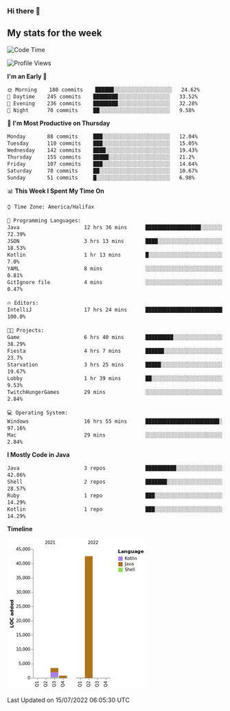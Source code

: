 ### Hi there 👋

## My stats for the week
<!--START_SECTION:waka-->
![Code Time](http://img.shields.io/badge/Code%20Time-320%20hrs%2038%20mins-blue)

![Profile Views](http://img.shields.io/badge/Profile%20Views-0-blue)

**I'm an Early 🐤** 

```text
🌞 Morning    180 commits    ██████░░░░░░░░░░░░░░░░░░░   24.62% 
🌆 Daytime    245 commits    ████████░░░░░░░░░░░░░░░░░   33.52% 
🌃 Evening    236 commits    ████████░░░░░░░░░░░░░░░░░   32.28% 
🌙 Night      70 commits     ██░░░░░░░░░░░░░░░░░░░░░░░   9.58%

```
📅 **I'm Most Productive on Thursday** 

```text
Monday       88 commits     ███░░░░░░░░░░░░░░░░░░░░░░   12.04% 
Tuesday      110 commits    ███░░░░░░░░░░░░░░░░░░░░░░   15.05% 
Wednesday    142 commits    ████░░░░░░░░░░░░░░░░░░░░░   19.43% 
Thursday     155 commits    █████░░░░░░░░░░░░░░░░░░░░   21.2% 
Friday       107 commits    ███░░░░░░░░░░░░░░░░░░░░░░   14.64% 
Saturday     78 commits     ██░░░░░░░░░░░░░░░░░░░░░░░   10.67% 
Sunday       51 commits     █░░░░░░░░░░░░░░░░░░░░░░░░   6.98%

```


📊 **This Week I Spent My Time On** 

```text
⌚︎ Time Zone: America/Halifax

💬 Programming Languages: 
Java                     12 hrs 36 mins      ██████████████████░░░░░░░   72.39% 
JSON                     3 hrs 13 mins       ████░░░░░░░░░░░░░░░░░░░░░   18.53% 
Kotlin                   1 hr 13 mins        █░░░░░░░░░░░░░░░░░░░░░░░░   7.0% 
YAML                     8 mins              ░░░░░░░░░░░░░░░░░░░░░░░░░   0.81% 
GitIgnore file           4 mins              ░░░░░░░░░░░░░░░░░░░░░░░░░   0.47%

🔥 Editors: 
IntelliJ                 17 hrs 24 mins      █████████████████████████   100.0%

🐱‍💻 Projects: 
Game                     6 hrs 40 mins       █████████░░░░░░░░░░░░░░░░   38.29% 
Fiesta                   4 hrs 7 mins        ██████░░░░░░░░░░░░░░░░░░░   23.7% 
Starvation               3 hrs 25 mins       █████░░░░░░░░░░░░░░░░░░░░   19.67% 
Lobby                    1 hr 39 mins        ██░░░░░░░░░░░░░░░░░░░░░░░   9.53% 
TwitchHungerGames        29 mins             ░░░░░░░░░░░░░░░░░░░░░░░░░   2.84%

💻 Operating System: 
Windows                  16 hrs 55 mins      ████████████████████████░   97.16% 
Mac                      29 mins             ░░░░░░░░░░░░░░░░░░░░░░░░░   2.84%

```

**I Mostly Code in Java** 

```text
Java                     3 repos             ██████████░░░░░░░░░░░░░░░   42.86% 
Shell                    2 repos             ███████░░░░░░░░░░░░░░░░░░   28.57% 
Ruby                     1 repo              ███░░░░░░░░░░░░░░░░░░░░░░   14.29% 
Kotlin                   1 repo              ███░░░░░░░░░░░░░░░░░░░░░░   14.29%

```


**Timeline**

![Chart not found](https://raw.githubusercontent.com/lyndseyy/lyndseyy/main/charts/bar_graph.png) 


 Last Updated on 15/07/2022 06:05:30 UTC
<!--END_SECTION:waka-->